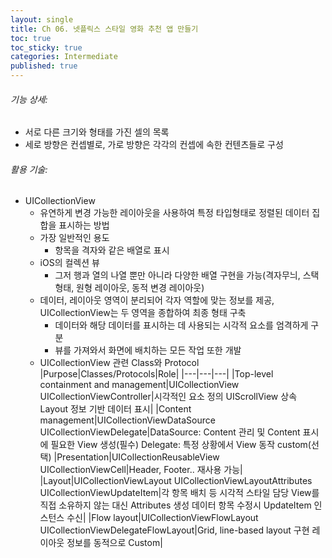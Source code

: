 ```yaml
---
layout: single
title: Ch 06. 넷플릭스 스타일 영화 추천 앱 만들기
toc: true
toc_sticky: true
categories: Intermediate
published: true
---
```


###### 기능 상세:
- 서로 다른 크기와 형태를 가진 셀의 목록
- 세로 방향은 컨셉별로, 가로 방향은 각각의 컨셉에 속한 컨텐츠들로 구성 

###### 활용 기술:
- UICollectionView
    - 유연하게 변경 가능한 레이아웃을 사용하여 특정 타입형태로 정렬된 데이터 집합을 표시하는 방법
    - 가장 일반적인 용도
        - 항목을 격자와 같은 배열로 표시
    - iOS의 컬렉션 뷰
        - 그저 행과 열의 나열 뿐만 아니라 다양한 배열 구현을 가능(격자무늬, 스택형태, 원형 레이아웃, 동적 변경 레이아웃)
    - 데이터, 레이아웃 영역이 분리되어 각자 역할에 맞는 정보를 제공, UICollectionView는 두 영역을 종합하여 최종 형태 구축
        - 데이터와 해당 데이터를 표시하는 데 사용되는 시각적 요소를 엄격하게 구분 
        - 뷰를 가져와서 화면에 배치하는 모든 작업 또한 개발
    - UICollectionView  관련 Class와 Protocol<br/>
       |Purpose|Classes/Protocols|Role|
       |---|---|---|
       |Top-level containment and management|UICollectionView UICollectionViewController|시각적인 요소 정의 UIScrollView 상속 Layout 정보 기반 데이터 표시|
       |Content management|UICollectionViewDataSource UICollectionViewDelegate|DataSource: Content 관리 및 Content 표시에 필요한 View 생성(필수) Delegate: 특정 상황에서 View 동작 custom(선택)
       |Presentation|UICollectionReusableView UICollectionViewCell|Header, Footer.. 재사용 가능|
       |Layout|UICollectionViewLayout UICollectionViewLayoutAttributes UICollectionViewUpdateItem|각 항목 배치 등 시각적 스타일 담당 View를 직접 소유하지 않는 대신 Attributes 생성 데이터 항목 수정시 UpdateItem 인스턴스 수신|
       |Flow layout|UICollectionViewFlowLayout UICollectionViewDelegateFlowLayout|Grid, line-based layout 구현 레이아웃 정보를 동적으로 Custom|
